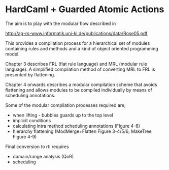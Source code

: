 # HardCaml + Guarded Atomic Actions

The aim is to play with the modular flow described in

http://ag-rs-www.informatik.uni-kl.de/publications/data/Rose05.pdf

This provides a compilation process for a hierarchical set of modules 
containing rules and methods and a kind of object oriented programming
model.

Chapter 3 describes FRL (flat rule language) and MRL (modular rule language).
A simplified compilation method of converting MRL to FRL is presented by
flattening.

Chapter 4 onwards describes a modular compilation scheme that avoids
flattening and allows modules to be compiled individually by means
of scheduling annotations.

Some of the modular compilation processes required are;

* when lifting - bubbles guards up to the top level
* implicit conditions 
* calculating intra method scheduling annotations (Figure 4-6)
* hierarchy flattening (ModMerge+Flatten Figure 3-4/5/6; MakeTree Figure 4-9)

Final conversion to rtl requires

* domain/range analysis (QoR)
* scheduling

